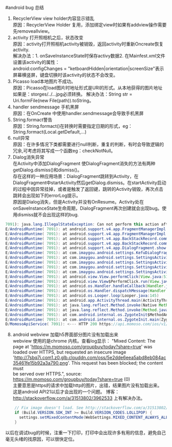 #android bug 总结

1. RecyclerView view holder内容显示错乱<br>
原因：RecyclerView Holder 复用，添加绑定view时如果有addview操作需要先removeallview。<br>
2. activity 打开照相机之后，状态改变<br>
原因：activity打开照相机activity被销毁，返回activity时重新Oncreate恢复activity.<br>
解决办法：1. onSaveInstanceState时保存activy数据2. 在Mainfest.xml文件设置该activity的属性：<br>
android:configChanges = "ketboardHidden|orientation|screenSize"表示屏幕横竖屏，键盘切换时该activity的状态不会改变。<br>
3. Picasso load本地图片不成功。<br>
原因：Picasso在load图片时地址形式是URI的形式。从本地获得的图片地址如果是：storges/../...jpg必须转换。
解决办法：String str = Uri.formFile(new File(path)).toString。
4. handler sendmessage 手机黑屏<br>
原因：在OnCreate 中使用handler.sendmessage会导致手机黑屏
5. String.formact警告<br>
原因：String.formact()在转换时需要指定日期的形式，eg：String.formact(Local.getDefault,...)
6. null异常<br>
原因：在许多情况下类都需要进行null判断，重复的判断，有时会导致逻辑的冗余,可考虑将其写成一个函数eg：checkNotNull。
7. Dialog消失异常<br>
在Activity中添加DialogFragment 使DialogFragment消失的方法有两种getDialog.dismiss()和dismiss()。<br>
存在这样的一种应用场景：DialogFragment跳转到Activity，在DialogFragment中startActivity然后getDialog.dismiss。在startActivity启动的过程中因异常挂掉，或者是触发了返回键，跳转的Activity销毁，再次点击跳转会出现如下的errorLog提示。<br>
原因是Dialog消失，但是Activity并没有OnResume。Activity处在onSaveInstanceState生命周期，DialogFragment再次创建就会出现bug。使用dismiss就不会出现这样的bug.<br>
```java
7091): java.lang.IllegalStateException: Can not perform this action after onSaveInstanceState
E/AndroidRuntime( 7091): at android.support.v4.app.FragmentManagerImpl.checkStateLoss(FragmentManager.java:1493)
E/AndroidRuntime( 7091): at android.support.v4.app.FragmentManagerImpl.enqueueAction(FragmentManager.java:1511)
E/AndroidRuntime( 7091): at android.support.v4.app.BackStackRecord.commitInternal(BackStackRecord.java:634)
E/AndroidRuntime( 7091): at android.support.v4.app.BackStackRecord.commit(BackStackRecord.java:613)
E/AndroidRuntime( 7091): at android.support.v4.app.DialogFragment.show(DialogFragment.java:156)
E/AndroidRuntime( 7091): at com.imaygou.android.settings.KefuDialogFragment.show(KefuDialogFragment.java:41)
E/AndroidRuntime( 7091): at com.imaygou.android.settings.SettingsActivity.toCustomerService(SettingsActivity.java:197)
E/AndroidRuntime( 7091): at com.imaygou.android.settings.SettingsActivity.lambda$createClickListener$339(SettingsActivity.java:143)
E/AndroidRuntime( 7091): at com.imaygou.android.settings.SettingsActivity.access$lambda$1(SettingsActivity.java)
E/AndroidRuntime( 7091): at com.imaygou.android.settings.SettingsActivity$$Lambda$2.onClick(Unknown Source)
E/AndroidRuntime( 7091): at android.view.View.performClick(View.java:5184)
E/AndroidRuntime( 7091): at android.view.View$PerformClick.run(View.java:20893)
E/AndroidRuntime( 7091): at android.os.Handler.handleCallback(Handler.java:739)
E/AndroidRuntime( 7091): at android.os.Handler.dispatchMessage(Handler.java:95)
E/AndroidRuntime( 7091): at android.os.Looper.loop(Looper.java:145)
E/AndroidRuntime( 7091): at android.app.ActivityThread.main(ActivityThread.java:5942)
E/AndroidRuntime( 7091): at java.lang.reflect.Method.invoke(Native Method)
E/AndroidRuntime( 7091): at java.lang.reflect.Method.invoke(Method.java:372)
E/AndroidRuntime( 7091): at com.android.internal.os.ZygoteInit$MethodAndArgsCaller.run(ZygoteInit.java:1400)
E/AndroidRuntime( 7091): at com.android.internal.os.ZygoteInit.main(ZygoteInit.java:1195)
D/MomosoApiService( 7091): <--- HTTP 200 https://api.momoso.com/ios/v1/page_view/update_flash_feeds?topic_id=57a82b168106e5600247f5c9 (2818ms)
```
8. android webview 加载h5界面部分图片没有加载出来<br>
webview 使用的是chrome 内核。查看log显示：
"Mixed Content: The page at 'https://m.momoso.com/groupbuy/today?share=true' was loaded over HTTPS, but requested an insecure image<br> 'http://7sbq7i.com1.z0.glb.clouddn.com/oss/5e2dde6eea5abd8eb084ac35461fe15b92a3a790.png'. This request has been blocked; the content must<br> be served over HTTPS.", source: https://m.momoso.com/groupbuy/today?share=true (0)<br>
主要意思是https的请求中加载http的图片，出错，结果图片没有加载出来。
这是android API21以后才会出现的一个问题。
博客：http://stackoverflow.com/a/31513802/3962533 上有解决办法。
```java
    // Fix image doesn't load. See http://stackoverflow.com/a/31513802/3962533
    if (Build.VERSION.SDK_INT >= Build.VERSION_CODES.LOLLIPOP) {
      settings.setMixedContentMode(WebSettings.MIXED_CONTENT_ALWAYS_ALLOW);
    }
```

以后在调试bug的时候，注重一下打印，打印中会出现许多有用的信息，避免自己毫无头绪的找原因，可以很快定位。<br>

